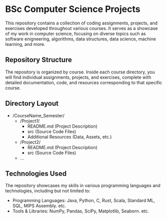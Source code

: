 # BSc Computer Science Projects
This repository contains a collection of coding assignments, projects, and exercises developed throughout various courses. It serves as a showcase of my work in computer science, focusing on diverse topics such as software enigneering, algorithms, data structures, data science, machine learning, and more.
## Repository Structure
The repository is organized by course. Inside each course directory, you will find individual assignments, projects, and exercises, complete with detailed documentation, code, and resources corresponding to that specific course.
## Directory Layout
- /CourseName_Semester/
  - /Project1/
    - README.md (Project Description)
    - src (Source Code Files)
    - Additional Resources (Data, Assets, etc.)
  - /Project2/
    - README.md (Project Description)
    - src (Source Code Files)
  - ...
## Technologies Used
The repository showcases my skills in various programming languages and technologies, including but not limited to:
- Programming Languages: Java, Python, C, Rust, Scala, Standard ML, SQL, MIPS Assembly. etc.
- Tools & Libraries: NumPy, Pandas, SciPy, Matplotlib, Seaborn. etc.

